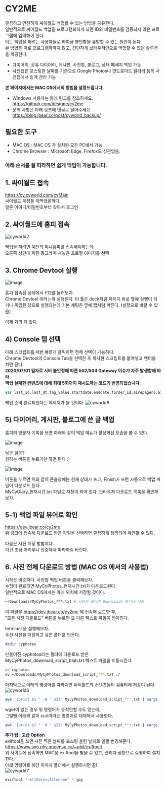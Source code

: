 # CY2ME
 깔끔하고 안전하게 싸이월드 백업할 수 있는 방법을 공유한다.  
 일반적으로 싸이월드 백업을 프로그램화하게 되면 ID와 비밀번호를 검증되지 않은 프로그램에 입력해야 한다.  
 이는 백업을 하려는 사용자들로 하여금 불안함을 유발할 수 있는 원인이 된다.  
 본 방법은 따로 프로그램화하지 않고, 간단하게 브라우저만으로 백업할 수 있는 솔루션을 제공한다.  
 
 * 다이어리, 공유 다이어리, 게시판, 사진첩, 블로그, 상태 메세지 백업 가능
 * 사진첩은 포스팅한 날짜를 기준으로 Google Photos나 안드로이드 갤러리 등의 사진첩에서 쉽게 관리 가능
 
 **본 페이지에서는 MAC OS에서의 방법을 설명드립니다.**
  * Windows 사용자는 아래 링크를 참조하세요.  
  https://github.com/designe/cy2me
  * 문의 사항은 아래 링크에 댓글로 달아주세요.  
  https://blog.jbear.co/post/cyworld_backup/


 ## 필요한 도구
 - MAC OS : MAC OS 가 설치된 모든 PC에서 가능
 - Chrome Browser : Microsoft Edge, Firefox도 상관없음.


### 아래 순서를 잘 따라하면 쉽게 백업이 가능합니다.


## 1. 싸이월드 접속 

 https://cy.cyworld.com/cyMain  
 싸이월드 계정을 까먹었을꺼다.  
 얼른 아이디/비밀번호부터 찾아서 로그인  
 

## 2. 싸이월드에 홈피 접속
![cyworld2](https://github.com/designe/cy2me/blob/master/assets/cy2.PNG?raw=true)
 
 백업을 하려면 예전의 미니홈피를 접속해야하는데  
 오른쪽 상단에 파란 동그라미 쳐놓은 프로필 이미지를 선택


## 3. Chrome Devtool 실행
![image](https://user-images.githubusercontent.com/1748714/71323798-9ce74100-251a-11ea-9bf7-afb6e926d6f3.png)

 홈피 접속된 상태에서 F12를 눌러보자.  
 Chrome Devtool 이라는게 실행된다. 이 툴은 dock처럼 페이지 바로 옆에 실행이 되거나 독립된 창으로 실행되는데 기본 세팅은 옆에 탭처럼 켜진다. (설정으로 바꿀 수 있음)  
 
 이제 거의 다 왔다.


## 4) Console 탭 선택
아래 스크립트를 세번 빠르게 클릭하면 전체 선택이 가능하다.  
Chrome Devtool의 Console Tab을 선택한 후 복사한 스크립트를 붙여넣고 엔터를 치면 된다.  
**2020/07/01 일자로 서버 불안정에 따른 502/504 Gateway 이슈가 자주 발생함에 따라**  
**백업 실패한 컨텐츠에 대해 최대 5회까지 재시도하는 코드가 반영되었습니다.**  
```js
var last_id,last_dt,tag_value,startdate,enddate,forder_id,airepageno,airecase,airelastdate;var html="";var type="more";var search="";var allMap={};var postIdx=0;var activateReply=true;if(type=="more"){last_id=$(".hiddenId:last").data("id");last_dt="";airepageno=$("#airepageno").val();airecase=$("#airecase").val();airelastdate=$("#airelastdate").val();srchType=$("#searchType").val();tag_value=$("#tagname").val();forder_id=$("#folderid").val()}else{home_idx=0}var backupStartTime=0;var backupEndTime=0;var CY2ME_CATEGORY_INFO={M:{type:"M",title:"Diary",backup_status:"#diary-backup-status"},O:{type:"O",title:"ShareDiary",backup_status:"#share-diary-backup-status"},1:{type:"1",title:"Board",backup_status:"#board-backup-status"},2:{type:"2",title:"Photo",backup_status:"#photo-backup-status"},B:{type:"B",title:"Blog",backup_status:"#blog-backup-status"},P:{type:"P",title:"After2015",backup_status:"#newcontent-backup-status"},T:{type:"T",title:"Status",backup_status:"#status-backup-status"}};function getBase64Image(img){var canvas=document.createElement("canvas");canvas.width=img.width;canvas.height=img.height;var ctx=canvas.getContext("2d");ctx.drawImage(img,0,0);var dataURL=canvas.toDataURL("image/jpg");return dataURL.replace(/^data:image\/(png|jpg);base64,/,"")}function printImageList(){var ret="";var imageCount=0;var allPosts=Object.values(allMap);for(var i=0;i<allPosts.length;i++){if(allPosts[i].type!="2")continue;imageCount++;ret+="http://nthumb.cyworld.com/thumb?v=0&width=810&url="+allPosts[i].image+" "+allPosts[i].date.replace(/\./gi,"")+"_"+allPosts[i].time.replace(/\:/gi,"")+"00."+imageCount+"."+allPosts[i].image.split(".").pop()+" "+allPosts[i].date.replace(/\./gi,":")+" "+allPosts[i].time+"\n"}return ret}function saveAs(filename,file){var a=document.createElement("a"),url=URL.createObjectURL(file);a.href=url;a.download=filename;document.body.appendChild(a);a.click();setTimeout((function(){document.body.removeChild(a);window.URL.revokeObjectURL(url)}),0)}function collectFeeds(t,comment=true){backupStartTime=Date.now();var typeFeed=CY2ME_CATEGORY_INFO[t];activateReply=comment;console.log("Start "+typeFeed.title+" backup :)");$(typeFeed.backup_status+" .backup-message").css("display","none");$(typeFeed.backup_status+" .lds-hourglass").css("display","inline-block");setTimeout((function(){readAllCyPosts(t);var totalFeeds=Object.entries(allMap);var totalFeedsCount=totalFeeds.length;var startIdx=0;var endIdx=30;var tryCount=0;console.log("All "+typeFeed.title+" Feeds Count : "+totalFeedsCount);console.log("Start Feeds Backup!");var intervalCtx=setInterval((function(){var finishTrigger=true;var successCnt=0;var failCnt=0;var startCnt=0;var noStartCnt=0;for(var key in allMap){var v=allMap[key];if(v!={}){if(v.isStarted){startCnt++;if(v.isCompleted){successCnt++;continue}else{failCnt++;finishTrigger=false}}else{finishTrigger=false;noStartCnt++}}else{finishTrigger=false}}if(totalFeedsCount!=startCnt){var subFeeds=startIdx==endIdx-1?totalFeeds.slice(startIdx,endIdx-1):totalFeeds.slice(startIdx,endIdx);subFeeds.some((function(data){if(data[1].isCompleted)return false;else connectCyPost(data[0],JSON.parse(JSON.stringify(data[1])))}));startIdx=endIdx-1;endIdx=startIdx+30>totalFeedsCount?totalFeedsCount:startIdx+30}else{for(var key in allMap){if(allMap[key].isCompleted)continue;else{allMap[key].isStarted=false}}totalFeeds=Object.entries(allMap);startIdx=0;endIdx=30;tryCount++;if(tryCount>0&&tryCount<=5)console.log("CY2ME | 백업에 실패한 컨텐츠에 대하여 재시도합니다 | "+tryCount+"회 시도");else if(tryCount>5)finishTrigger=true}if(finishTrigger){clearInterval(intervalCtx);console.log("CY2ME | Backup is going to be finished after 15 seconds. | Thank you");setTimeout((function(){var backupTime=Date.now()-backupStartTime;console.log("총 "+backupTime/1e3+"초 동안 백업이 진행되었습니다.");console.log("Backup Finished.");var allPosts=Object.values(allMap);var file=new Blob([JSON.stringify(allPosts,null,1)],{type:"text/plain;charset=utf-8"});saveAs("MyCy"+typeFeed.title+"_"+Date().replace(/\ /gi,"_").split("_GMT")[0]+".txt",file);$(typeFeed.backup_status+" .lds-hourglass").css("display","none");$(typeFeed.backup_status+" .backup-message").css("display","inline-block")}),15e3)}else{var hitCal=successCnt/totalFeedsCount*100;console.log("Collecting Feed | "+(Date.now()-backupStartTime)+"ms | Eval "+tryCount+" startCnt = "+startCnt+" noStartCnt = "+noStartCnt+" successCnt = "+successCnt+" failCnt = "+failCnt+" | "+hitCal.toFixed(2)+"% ["+successCnt+" / "+totalFeedsCount+"] ")}}),1e4)}),300)}function collectShareDiaries(comment=true){collectFeeds("O",comment)}function collectBoards(comment=true){collectFeeds("1",comment)}function collectBlogs(comment=true){collectFeeds("B",comment)}function collectDiaries(comment=true){collectFeeds("M",comment)}function collectPhotos(comment=true){collectFeeds("2",comment)}function collect2015(comment=true){collectFeeds("P",comment)}function collectStatus(comment=true){collectFeeds("T",comment)}var connectCyPostCnt=0;function connectCyPost(id,post,time=0){try{var ajaxOption={url:"/home/"+homeTid+"/post/"+id+"/layer",cache:false,async:true,dataType:"html",data:{},beforeSend:function(){post.isStarted=true}};if(time!=0)ajaxOption["timeout"]=time;$.ajax(ajaxOption).done((function(viewResult){var output=$("<output>").append($.parseHTML(viewResult));if(typeof $(".textData",output)[0]==="undefined"){post.isCompleted=false;allMap[id]=post;return false}if(post.type!="M"&&post.type!="O")post.title=$("#cyco-post-title",output)[0].innerText.trim();var content="";var imageObj=$("section .cyco-imagelet figure img",output);for(var i=0;i<imageObj.length;i++)content+="<img src ='http://nthumb.cyworld.com/thumb?v=0&width=810&url="+decodeURIComponent(imageObj[i].getAttribute("srctext"))+"'/>";var contentObj=$(".textData",output);for(var i=0;i<contentObj.length;i++)content+=contentObj[i].innerHTML.trim();post.content=content;post.date=$(".view1",output)[0].innerText.trim().split(" ")[0].split("\t").pop();post.time=$(".view1",output)[0].innerText.trim().split(" ")[1];post.isCompleted=true;if(activateReply){var commentCount=post.commentCount;if(commentCount!=0){$.ajax({url:"/home/"+homeTid+"/post/"+id+"/comment",dataType:"json",async:true,data:{}}).done((function(comments){post.comments=[];for(comment_idx in comments.commentList){var temp=comments.commentList[comment_idx].contentModel[0];temp.name=comments.commentList[comment_idx].writer.name;if(typeof temp.name==="undefined"){temp.name=comments.commentList[comment_idx].writer.nickname}post.comments.push(temp)}allMap[id]=post})).fail((function(){console.log(id+" | Failed | 댓글 수집에 실패하였습니다. 댓글을 제외한 컨텐츠만 저장됩니다.");allMap[id]=post}))}else{allMap[id]=post}}else{allMap[id]=post}})).fail((function(request,status,error){post.isCompleted=false;allMap[id]=post}))}catch(e){console.error(e);console.log("try catch error : "+e)}}function readAllCyPosts(t){allMap={};postIdx=0;last_dt=null;var totalCount=readCyPost(30,t);postIdx=totalCount;if(totalCount>30)postIdx=30;else return;do{readCyPost(totalCount-postIdx,t);postIdx+=30}while(totalCount-postIdx>0);console.log("Analyzation Finishd.")}function readCyPost(cnt,t){var ret=0;$.ajax({url:"/home/"+homeTid+"/posts",data:{startdate:startdate,enddate:enddate,folderid:"",tagname:tag_value,lastid:last_id,lastdate:last_dt,listsize:cnt,homeId:homeTid,airepageno:airepageno,airecase:airecase,airelastdate:airelastdate,searchType:srchType,search:search},cache:false,dataType:"json",async:false,success:function(data){last_dt=data.lastdate;ret=data.totalCount;var baseIdx=postIdx;if(data.postList.length>0){data.postList.some((function(value,index){if(t&&value.serviceType!=t)return;var post={id:value.identity,type:value.serviceType,writer:value.writer,viewCount:value.viewCount,commentCount:value.commentCount,isStarted:false};switch(post.type){case"2":post.image=value.summaryModel.image;break;case"1":break;case"P":break;case"T":break;case"M":break;case"O":break;case"B":break;case"7":return false}allMap[value.identity]=post;var cal=(baseIdx+index)/ret*100;console.log("Analyzing Feed | "+value.identity+" | "+cal.toFixed(2)+"% ["+(baseIdx+index)+" / "+ret+"] ")}))}else{ret=0}}});return ret}function initializeCy2me(){var css="<style>\n.lds-hourglass { display: none;  position: relative;  width: 22px;  height: 22px; }\n";css+=' .lds-hourglass:after {  content: " ";  display: block;  border-radius: 50%;  width: 0;  height: 0;  margin:6px;  box-sizing: border-box;  border: 10px solid #bbb;  border-color: #bbb transparent #bbb transparent;  animation: lds-hourglass 1.2s infinite;}\n';css+=" @keyframes lds-hourglass {  0% {    transform: rotate(0);    animation-timing-function: cubic-bezier(0.55, 0.055, 0.675, 0.19);  }  50% {    transform: rotate(900deg); animation-timing-function: cubic-bezier(0.215, 0.61, 0.355, 1);  }  100% {    transform: rotate(1800deg);  }}\n";css+=".backup-btn { cursor:pointer; font-size:13px; line-height:25px; color:#777; }\n";css+=".backup-status { display:inline-block; font-weight:normal; color:#fe8536;} \n";css+=".backup-message { display:inline-block; padding-left:5px; display:none;} \n";css+="</style>";$(css).appendTo(document.head);$(".profile dfn:first").html("");var diaryBtn=$("<span class='backup-btn'>").text("다이어리 백업").click(collectDiaries);var diaryStatus=$("<div id='diary-backup-status' class='backup-status'> <div class='lds-hourglass'></div><div class='backup-message'>done</div></span>");var shareDiaryBtn=$("<span class='backup-btn'>").text("공유 다이어리 백업").click(collectShareDiaries);var shareDiaryStatus=$("<div id='share-diary-backup-status' class='backup-status'> <div class='lds-hourglass'></div><div class='backup-message'>done</div></span>");var boardBtn=$("<span class='backup-btn'>").text("게시판 백업").click(collectBoards);var boardStatus=$("<div id='board-backup-status' class='backup-status'><div class='lds-hourglass'></div><div class='backup-message'>done</div></span>");var blogBtn=$("<span class='backup-btn'>").text("블로그 백업").click(collectBlogs);var blogStatus=$("<div id='blog-backup-status' class='backup-status'><div class='lds-hourglass'></div><div class='backup-message'>done</div></span>");var photoBtn=$("<span class='backup-btn'>").text("사진첩 백업").click(collectPhotos);var photoStatus=$("<div id='photo-backup-status' class='backup-status'><div class='lds-hourglass'></div><div class='backup-message'>done</div></span>");var newContentBtn=$("<span class='backup-btn'>").text("2015 이후 백업").click(collect2015);var newContentStatus=$("<div id='newcontent-backup-status' class='backup-status'><div class='lds-hourglass'></div><div class='backup-message'>done</div></span>");var statusBtn=$("<span class='backup-btn'>").text("상태 메세지 백업").click(collectStatus);var statusStatus=$("<div id='status-backup-status' class='backup-status'><div class='lds-hourglass'></div><div class='backup-message'>done</div></span>");$(".profile dfn:first").append(diaryBtn);$(".profile dfn:first").append(diaryStatus);$(".profile dfn:first").append($("<em>"));$(".profile dfn:first").append(shareDiaryBtn);$(".profile dfn:first").append(shareDiaryStatus);$(".profile dfn:first").append($("<em>"));$(".profile dfn:first").append(boardBtn);$(".profile dfn:first").append(boardStatus);$(".profile dfn:first").append($("<em>"));$(".profile dfn:first").append(blogBtn);$(".profile dfn:first").append(blogStatus);$(".profile dfn:first").append($("<br>"));$(".profile dfn:first").append(photoBtn);$(".profile dfn:first").append(photoStatus);$(".profile dfn:first").append($("<em>"));$(".profile dfn:first").append(newContentBtn);$(".profile dfn:first").append(newContentStatus);$(".profile dfn:first").append($("<em>"));$(".profile dfn:first").append(statusBtn);$(".profile dfn:first").append(statusStatus);console.log("CY2ME : Cyworld 백업 준비 완료 | 웹페이지에 보시면 백업 메뉴가 활성화되어 있습니다.")}initializeCy2me();
```

백업 준비 완료되었다는 메세지가 뜰 것이다.
![cyworld8](https://github.com/designe/cy2me/blob/master/assets/cy8.png?raw=true)

## 5) 다이어리, 게시판, 블로그에 쓴 글 백업
홈피의 방문자 기록을 보면 아래와 같이 백업 메뉴가 활성화된 모습을 볼 수 있다.

![image](https://user-images.githubusercontent.com/1748714/71323608-6c9ea300-2518-11ea-9bfc-f3bcf518fdda.png)

남은 일은?  
원하는 버튼을 누르기만 하면 된다 :)

![image](https://user-images.githubusercontent.com/1748714/71323712-a45a1a80-2519-11ea-966c-a1abb6b75fd4.png)

버튼을 누르면 위와 같이 콘솔창에는 현재 상태가 뜨고, Finish가 뜨면 자동으로 백업 파일이 다운로드 된다.  
MyCyDiary_현재시간.txt 파일로 저장이 되어 있다.  브라우저 다운로드 목록을 확인해보자.  


## 5-1) 백업 파일 뷰어로 확인
https://dev.jbear.co/cy2me  
위 링크에 접속해 다운로드 받은 파일을 선택하면 깔끔하게 정리되어 확인할 수 있다.  

다음은 사진 저장 방법이다.  
이건 조금 어려우니 집중해서 따라하길 바란다.


## 6. 사진 전체 다운로드 방법 (MAC OS 에서의 사용법)

시작은 비슷하다. 사진첩 백업 버튼을 클릭해보자.    
수집이 완료되면 MyCyPhotos_현재시간.txt가 다운로드된다.  
일반적으로 MAC OS에서는 아래 위치에 저장될 것이다.
```bash
~/Downloads/MyCyPhotos_***.txt # 사용자 폴더의 Downloads 폴더내 저장
```

이 파일을 https://dev.jbear.co/cy2me 에 접속해 로드한 후,  
"모든 사진 다운로드" 버튼을 누르면 또 다른 텍스트 파일이 받아진다.

terminal 을 실행해보자.  
우선 사진을 저장하고 싶은 폴더를 만든다.  
```bash
mkdir cyphotos
```
만들어진 cyphotos라는 폴더에 다운로드 받은 MyCyPhotos_download_script_blah.txt 텍스트 파일을 이동시킨다.
```bash
cd cyphotos
mv ~/Downloads/MyCyPhotos_download_script_***.txt ./
```

마지막으로 아래의 명령어를 따라치면 싸이월드의 컨텐츠들이 컴퓨터에 저장이 된다.
![cyworld6](https://github.com/designe/cy2me/blob/master/assets/cy6.PNG?raw=true)
```bash
awk '{print $1 " -O " $2}' MyCyPhotos_download_script_***.txt | xargs -n3 wget
```
wget이 없는 경우 위 명령어가 동작안할 수도 있는데,  
그럴땐 아래와 같이 curl이라는 명령어로 대체해서 사용한다.
```bash
awk '{print $1 " -O " $2}' MyCyPhotos_download_script_***.txt | xargs -n3 curl
```


**추가 팁 : 고급 Option**  
exiftool을 쓰면 사진 찍은 날짜를 포스팅 올린 날짜로 일괄 변경해준다.  
https://www.sno.phy.queensu.ca/~phil/exiftool/  
위 사이트에 접속하면 MAC용 exiftool을 받을 수 있고, 관리자 권한으로 실행하여 설치한다.  
아래 명령어로 해당 이미지 폴더에서 실행하시면 끝!  
![cyworld7](https://github.com/designe/cy2me/blob/master/assets/cy7.PNG?raw=true)
```bash
exiftool "-AllDates<filename" *.jpg
```

